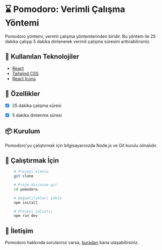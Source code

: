 # ⌛ Pomodoro: Verimli Çalışma Yöntemi

Pomodoro yöntemi, verimli çalışma yöntemlerinden biridir. Bu yöntem ile 25 dakika çalışıp 5 dakika dinlenerek verimli çalışma süresini arttırabilirsiniz.

 ## 🧰 Kullanılan Teknolojiler
  + [React](https://reactjs.org/)
  + [Tailwind CSS](https://tailwindcss.com/)
  + [React Icons](https://react-icons.github.io/react-icons/)

## 📝 Özellikler
- [x] 25 dakika çalışma süresi
- [x] 5 dakika dinlenme süresi


## 📦 Kurulum
Pomodoro'yu çalıştırmak için bilgisayarınızda Node.js ve Git kurulu olmalıdır.

## 🚀 Çalıştırmak İçin 
    
```bash
    # Projeyi klonla
    git clone

    # Proje dizinine gir
    cd pomodoro

    # Bağımlılıkları yükle
    npm install

    # Projeyi çalıştır
    npm run dev
```

## 📧 İletişim
Pomodoro hakkında sorularınız varsa, [buradan](
https://twitter.com/vaycem) bana ulaşabilirsiniz.



